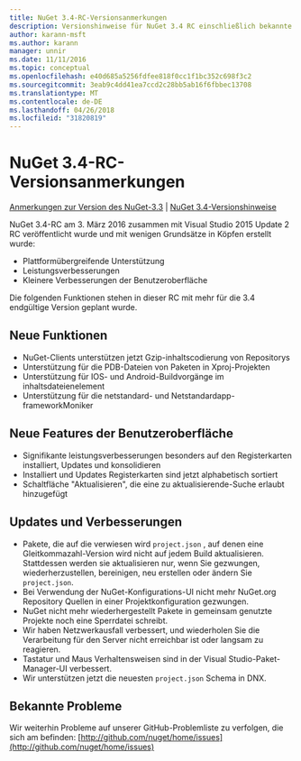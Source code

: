 ```yaml
---
title: NuGet 3.4-RC-Versionsanmerkungen
description: Versionshinweise für NuGet 3.4 RC einschließlich bekannte Probleme, Fehlerbehebungen, Funktionen und Archivierung von dcrs Design.
author: karann-msft
ms.author: karann
manager: unnir
ms.date: 11/11/2016
ms.topic: conceptual
ms.openlocfilehash: e40d685a5256fdfee818f0cc1f1bc352c698f3c2
ms.sourcegitcommit: 3eab9c4dd41ea7ccd2c28bb5ab16f6fbbec13708
ms.translationtype: MT
ms.contentlocale: de-DE
ms.lasthandoff: 04/26/2018
ms.locfileid: "31820819"
---
```

# <a name="nuget-34-rc-release-notes"></a>NuGet 3.4-RC-Versionsanmerkungen

[Anmerkungen zur Version des NuGet-3.3](../release-notes/nuget-3.3.md) | [NuGet 3.4-Versionshinweise](../release-notes/nuget-3.4.md)

NuGet 3.4-RC am 3. März 2016 zusammen mit Visual Studio 2015 Update 2 RC veröffentlicht wurde und mit wenigen Grundsätze in Köpfen erstellt wurde:

* Plattformübergreifende Unterstützung
* Leistungsverbesserungen
* Kleinere Verbesserungen der Benutzeroberfläche

Die folgenden Funktionen stehen in dieser RC mit mehr für die 3.4 endgültige Version geplant wurde.

## <a name="new-features"></a>Neue Funktionen

* NuGet-Clients unterstützen jetzt Gzip-inhaltscodierung von Repositorys
* Unterstützung für die PDB-Dateien von Paketen in Xproj-Projekten
* Unterstützung für IOS- und Android-Buildvorgänge im inhaltsdateienelement
* Unterstützung für die netstandard- und Netstandardapp-frameworkMoniker

## <a name="new-user-interface-features"></a>Neue Features der Benutzeroberfläche

* Signifikante leistungsverbesserungen besonders auf den Registerkarten installiert, Updates und konsolidieren
* Installiert und Updates Registerkarten sind jetzt alphabetisch sortiert
* Schaltfläche "Aktualisieren", die eine zu aktualisierende-Suche erlaubt hinzugefügt

## <a name="updates-and-improvements"></a>Updates und Verbesserungen

* Pakete, die auf die verwiesen wird `project.json` , auf denen eine Gleitkommazahl-Version wird nicht auf jedem Build aktualisieren. Stattdessen werden sie aktualisieren nur, wenn Sie gezwungen, wiederherzustellen, bereinigen, neu erstellen oder ändern Sie `project.json`.
* Bei Verwendung der NuGet-Konfigurations-UI nicht mehr NuGet.org Repository Quellen in einer Projektkonfiguration gezwungen.
* NuGet nicht mehr wiederhergestellt Pakete in gemeinsam genutzte Projekte noch eine Sperrdatei schreibt.
* Wir haben Netzwerkausfall verbessert, und wiederholen Sie die Verarbeitung für den Server nicht erreichbar ist oder langsam zu reagieren.
* Tastatur und Maus Verhaltensweisen sind in der Visual Studio-Paket-Manager-UI verbessert.
* Wir unterstützen jetzt die neuesten `project.json` Schema in DNX.

## <a name="known-issues"></a>Bekannte Probleme

Wir weiterhin Probleme auf unserer GitHub-Problemliste zu verfolgen, die sich am befinden: [http://github.com/nuget/home/issues](http://github.com/nuget/home/issues)